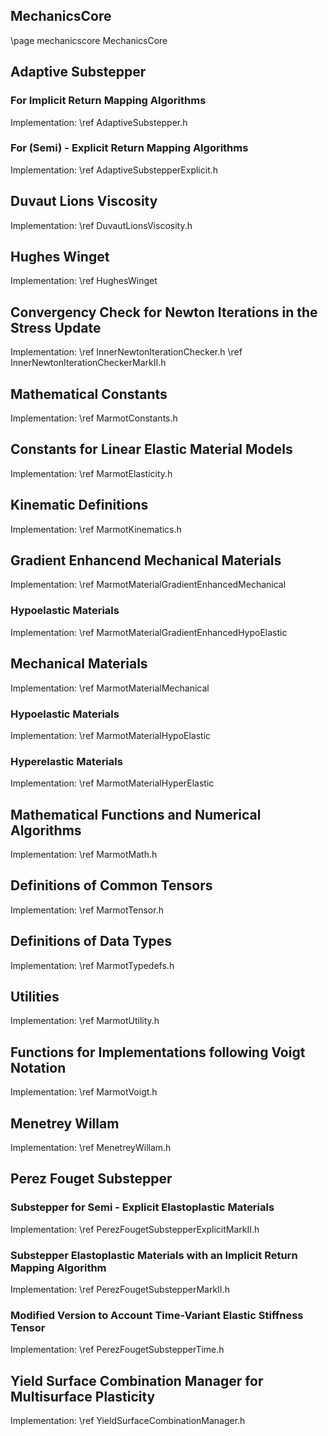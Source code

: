 ## MechanicsCore

\page mechanicscore MechanicsCore

## Adaptive Substepper

### For Implicit Return Mapping Algorithms

Implementation: \ref AdaptiveSubstepper.h

### For (Semi) - Explicit Return Mapping Algorithms
 
Implementation: \ref AdaptiveSubstepperExplicit.h

## Duvaut Lions Viscosity

Implementation: \ref DuvautLionsViscosity.h

## Hughes Winget

Implementation: \ref HughesWinget

## Convergency Check for Newton Iterations in the Stress Update 

Implementation:  \ref InnerNewtonIterationChecker.h
	 	 \ref InnerNewtonIterationCheckerMarkII.h

## Mathematical Constants 

Implementation: \ref MarmotConstants.h

## Constants for Linear Elastic Material Models 

Implementation: \ref MarmotElasticity.h

## Kinematic Definitions 

Implementation: \ref MarmotKinematics.h

## Gradient Enhancend Mechanical Materials 

Implementation: \ref MarmotMaterialGradientEnhancedMechanical

### Hypoelastic Materials

Implementation: \ref MarmotMaterialGradientEnhancedHypoElastic

## Mechanical Materials

Implementation: \ref MarmotMaterialMechanical

### Hypoelastic Materials

Implementation: \ref MarmotMaterialHypoElastic

### Hyperelastic Materials

Implementation: \ref MarmotMaterialHyperElastic

## Mathematical Functions and Numerical Algorithms

Implementation: \ref MarmotMath.h

## Definitions of Common Tensors

Implementation: \ref MarmotTensor.h

## Definitions of Data Types

Implementation: \ref MarmotTypedefs.h

## Utilities

Implementation: \ref MarmotUtility.h

## Functions for Implementations following Voigt Notation

Implementation: \ref MarmotVoigt.h

## Menetrey Willam

Implementation: \ref MenetreyWillam.h

## Perez Fouget Substepper
### Substepper for Semi - Explicit Elastoplastic Materials

Implementation: \ref PerezFougetSubstepperExplicitMarkII.h

### Substepper Elastoplastic Materials with an Implicit Return Mapping Algorithm

Implementation: \ref PerezFougetSubstepperMarkII.h

### Modified Version to Account Time-Variant Elastic Stiffness Tensor

Implementation: \ref PerezFougetSubstepperTime.h

## Yield Surface Combination Manager for Multisurface Plasticity

Implementation: \ref YieldSurfaceCombinationManager.h
